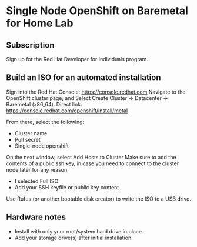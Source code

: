 # Single Node OpenShift on Baremetal for Home Lab

## Subscription
Sign up for the Red Hat Developer for Individuals program.

## Build an ISO for an automated installation
Sign into the Red Hat Console: https://console.redhat.com
Navigate to the OpenShift cluster page, and Select Create Cluster -> Datacenter -> Baremetal (x86_64).
Direct link: https://console.redhat.com/openshift/install/metal

From there, select the following:
* Cluster name
* Pull secret
* Single-node openshift

On the next window, select Add Hosts to Cluster
Make sure to add the contents of a public ssh key, in case you need to connect to the cluster node later for any reason.
* I selected Full ISO
* Add your SSH keyfile or public key content

Use Rufus (or another bootable disk creator) to write the ISO to a USB drive.

## Hardware notes
- Install with only your root/system hard drive in place. 
- Add your storage drive(s) after initial installation.
